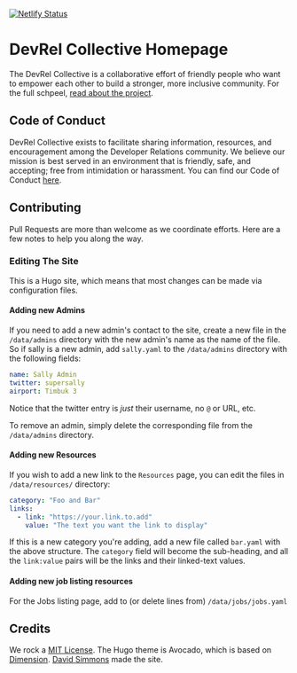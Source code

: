 [![Netlify Status](https://api.netlify.com/api/v1/badges/c9dbbb4a-5ea3-4214-bb24-3d45a83ff2d0/deploy-status)](https://app.netlify.com/sites/devrelcollective/deploys)

# DevRel Collective Homepage

The DevRel Collective is a collaborative effort of friendly people who want to empower each other to build a stronger, more inclusive community. For the full schpeel, [read about the project](https://github.com/devrelcollective/getting-started).

## Code of Conduct
DevRel Collective exists to facilitate sharing information, resources, and encouragement among the Developer Relations community. We believe our mission is best served in an environment that is friendly, safe, and accepting; free from intimidation or harassment. You can find our Code of Conduct [here](https://github.com/devrelcollective/getting-started/blob/main/CodeOfConduct.md).

## Contributing

Pull Requests are more than welcome as we coordinate efforts. Here are a few notes to help you along the way.

### Editing The Site

This is a Hugo site, which means that most changes can be made via configuration files.

#### Adding new Admins
If you need to add a new admin's contact to the site, create a new file in the `/data/admins` directory with the new admin's name as the name of the file. So if sally is a new admin, add `sally.yaml` to the `/data/admins` directory with the following fields:

```yaml
name: Sally Admin
twitter: supersally
airport: Timbuk 3
```
Notice that the twitter entry is *just* their username, no `@` or URL, etc.

To remove an admin, simply delete the corresponding file from the `/data/admins` directory.

#### Adding new Resources
If you wish to add a new link to the `Resources` page, you can edit the files in `/data/resources/` directory:

```yaml
category: "Foo and Bar"
links:
  - link: "https://your.link.to.add"
    value: "The text you want the link to display"
```
If this is a new category you're adding, add a new file called `bar.yaml` with the above structure. The `category` field will become the sub-heading, and all the `link:value` pairs will be the links and their linked-text values.

#### Adding new job listing resources

For the Jobs listing page, add to (or delete lines from) `/data/jobs/jobs.yaml`

## Credits

We rock a [MIT License](https://opensource.org/licenses/MIT). The Hugo theme is Avocado, which is based on [Dimension](https://github.com/your-identity/hugo-theme-dimension/). [David Simmons](https://github.com/davidgs) made the site.

